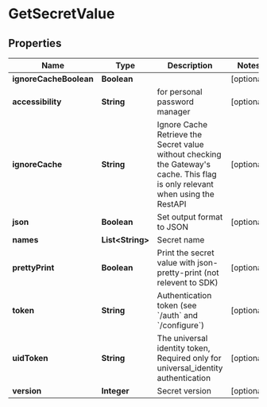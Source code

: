 

# GetSecretValue

## Properties

Name | Type | Description | Notes
------------ | ------------- | ------------- | -------------
**ignoreCacheBoolean** | **Boolean** |  |  [optional]
**accessibility** | **String** | for personal password manager |  [optional]
**ignoreCache** | **String** | Ignore Cache Retrieve the Secret value without checking the Gateway&#39;s cache. This flag is only relevant when using the RestAPI |  [optional]
**json** | **Boolean** | Set output format to JSON |  [optional]
**names** | **List&lt;String&gt;** | Secret name | 
**prettyPrint** | **Boolean** | Print the secret value with json-pretty-print (not relevent to SDK) |  [optional]
**token** | **String** | Authentication token (see &#x60;/auth&#x60; and &#x60;/configure&#x60;) |  [optional]
**uidToken** | **String** | The universal identity token, Required only for universal_identity authentication |  [optional]
**version** | **Integer** | Secret version |  [optional]



